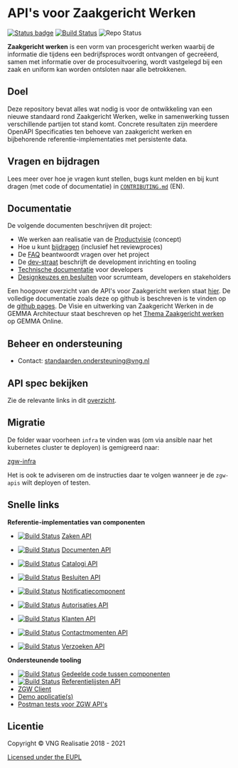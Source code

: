 API's voor Zaakgericht Werken
=====

[![Status badge][api-test-fullsuite-status]][api-test-fullsuite]
[![Build Status][docs-ci-status]][docs-ci]
![Repo Status][repo-status]

[api-test-fullsuite-status]: https://shields.api-test.nl/endpoint.svg?url=https%3A//api-test.nl/api/v1/provider-latest-badge/9c11a73f-4123-47f0-b767-4312e5e5317a/
[api-test-fullsuite]: https://api-test.nl/server/1/a779c380-0cd1-49f0-96b3-ecf82c2de651/9c11a73f-4123-47f0-b767-4312e5e5317a/latest/
[docs-ci-status]: https://travis-ci.org/VNG-Realisatie/gemma-zaken.svg?branch=master
[docs-ci]: https://travis-ci.org/VNG-Realisatie/gemma-zaken
[repo-status]: https://img.shields.io/badge/Status-stable%2F1.2.x-brightgreen?style=plastic


**Zaakgericht werken** is een vorm van procesgericht werken waarbij de informatie die tijdens een bedrijfsproces wordt ontvangen of gecreëerd, samen met informatie over de procesuitvoering, wordt vastgelegd bij een zaak en uniform kan worden ontsloten naar alle betrokkenen.

## Doel
Deze repository bevat alles wat nodig is voor de ontwikkeling van een nieuwe standaard rond Zaakgericht Werken, welke in samenwerking tussen verschillende partijen tot stand komt. Concrete resultaten zijn meerdere OpenAPI Specificaties ten behoeve van zaakgericht werken en bijbehorende referentie-implementaties met persistente data.

## Vragen en bijdragen
Lees meer over hoe je vragen kunt stellen, bugs kunt melden en bij kunt dragen (met code of documentatie) in [`CONTRIBUTING.md`](CONTRIBUTING.md) (EN).

## Documentatie
De volgende documenten beschrijven dit project:

- We werken aan realisatie van de [Productvisie](https://vng-realisatie.github.io/gemma-zaken/productvisie/) (concept)
- Hoe u kunt [bijdragen](https://vng-realisatie.github.io/gemma-zaken/doorontwikkeling/) (inclusief het reviewproces)
- De [FAQ](docs/overige/faq.md) beantwoordt vragen over het project
- De [dev-straat](https://vng-realisatie.github.io/gemma-zaken/themas/achtergronddocumentatie/ontwikkelstraat) beschrijft de development
  inrichting en tooling
- [Technische documentatie](https://vng-realisatie.github.io/gemma-zaken/ontwikkelaars/) voor developers
- [Designkeuzes en besluiten](https://vng-realisatie.github.io/gemma-zaken/themas/achtergronddocumentatie/ontwerpkeuzes) voor scrumteam, developers en stakeholders

Een hoogover overzicht van de API's voor Zaakgericht werken staat [hier](https://www.vngrealisatie.nl/producten/api-standaarden-zaakgericht-werken). De volledige documentatie zoals deze op github is beschreven is te vinden op de [github pages](https://vng-realisatie.github.io/gemma-zaken/).
De Visie en uitwerking van Zaakgericht Werken in de GEMMA Architectuur staat beschreven op het [Thema Zaakgericht werken](https://www.gemmaonline.nl/index.php/Thema_Zaakgericht_werken) op GEMMA Online.

## Beheer en ondersteuning

- Contact: standaarden.ondersteuning@vng.nl

## API spec bekijken

Zie de relevante links in dit [overzicht](https://vng-realisatie.github.io/gemma-zaken/standaard/index).

## Migratie

De folder waar voorheen `infra` te vinden was (om via ansible naar het kubernetes cluster te deployen) is gemigreerd naar:

[zgw-infra](https://github.com/VNG-Realisatie/zgw-infra)

Het is ook te adviseren om de instructies daar te volgen wanneer je de `zgw-apis` wilt deployen of testen.
## Snelle links

**Referentie-implementaties van componenten**

* [![Build Status][zrc-ci-status]][zrc-ci]
  [Zaken API](https://github.com/vng-Realisatie/zaken-api)
* [![Build Status][drc-ci-status]][drc-ci]
  [Documenten API](https://github.com/vng-Realisatie/documenten-api)
* [![Build Status][ztc-ci-status]][ztc-ci]
  [Catalogi API](https://github.com/vng-Realisatie/catalogi-api)
* [![Build Status][brc-ci-status]][brc-ci]
  [Besluiten API](https://github.com/vng-Realisatie/besluiten-api)
* [![Build Status][nrc-ci-status]][nrc-ci]
  [Notificatiecomponent](https://github.com/VNG-Realisatie/notificaties-api)
* [![Build Status][ac-ci-status]][ac-ci]
  [Autorisaties API](https://github.com/VNG-Realisatie/autorisaties-api)

* [![Build Status][klanten-ci-status]][klanten-ci]
  [Klanten API](https://github.com/VNG-Realisatie/klanten-api)
* [![Build Status][contactmomenten-ci-status]][contactmomenten-ci]
  [Contactmomenten API](https://github.com/VNG-Realisatie/contactmomenten-api)
* [![Build Status][verzoeken-ci-status]][verzoeken-ci]
  [Verzoeken API](https://github.com/VNG-Realisatie/verzoeken-api)


**Ondersteunende tooling**

* [![Build Status][vng-api-common-ci-status]][vng-api-common]
  [Gedeelde code tussen componenten](https://github.com/VNG-Realisatie/gemma-zaken-common)
* [![Build Status][ref-lijsten-ci-status]][ref-lijsten-ci]
  [Referentielijsten API](https://github.com/VNG-Realisatie/VNG-referentielijsten)
* [ZGW Client](https://github.com/VNG-Realisatie/gemma-zds-client)
* [Demo applicatie(s)](https://github.com/VNG-Realisatie/gemma-zaken-demo)
* [Postman tests voor ZGW API's](https://github.com/VNG-Realisatie/gemma-postman-tests)

## Licentie

Copyright © VNG Realisatie 2018 - 2021

[Licensed under the EUPL](LICENCE.md)

[zrc-ci-status]: https://github.com/VNG-Realisatie/zaken-api/workflows/ci-build/badge.svg
[zrc-ci]: https://github.com/VNG-Realisatie/zaken-api/actions?query=workflow%3Aci-build
[drc-ci-status]: https://github.com/VNG-Realisatie/documenten-api/workflows/ci-build/badge.svg
[drc-ci]: https://github.com/VNG-Realisatie/documenten-api/actions?query=workflow%3Aci-build
[ztc-ci-status]: https://github.com/VNG-Realisatie/catalogi-api/workflows/ci-build/badge.svg
[ztc-ci]: https://github.com/VNG-Realisatie/catalogi-api/actions?query=workflow%3Aci-build
[brc-ci-status]: https://github.com/VNG-Realisatie/besluiten-api/workflows/ci-build/badge.svg
[brc-ci]: https://github.com/VNG-Realisatie/besluiten-api/actions?query=workflow%3Aci-build
[nrc-ci-status]: https://github.com/VNG-Realisatie/notificaties-api/workflows/ci-build/badge.svg
[nrc-ci]: https://github.com/VNG-Realisatie/notificaties-api/actions?query=workflow%3Aci-build
[ac-ci-status]: https://github.com/VNG-Realisatie/autorisaties-api/workflows/ci-build/badge.svg
[ac-ci]: https://github.com/VNG-Realisatie/autorisaties-api/actions?query=workflow%3Aci-build
[klanten-ci-status]: https://github.com/VNG-Realisatie/klanten-api/workflows/ci-build/badge.svg
[klanten-ci]: https://github.com/VNG-Realisatie/klanten-api/actions?query=workflow%3Aci-build
[contactmomenten-ci-status]: https://github.com/VNG-Realisatie/contactmomenten-api/workflows/ci-build/badge.svg
[contactmomenten-ci]: https://github.com/VNG-Realisatie/contactmomenten-api/actions?query=workflow%3Aci-build
[verzoeken-ci-status]: https://github.com/VNG-Realisatie/verzoeken-api/workflows/ci-build/badge.svg
[verzoeken-ci]: https://github.com/VNG-Realisatie/verzoeken-api/actions?query=workflow%3Aci-build


[ref-lijsten-ci-status]:  https://travis-ci.org/VNG-Realisatie/VNG-referentielijsten.svg?branch=master
[ref-lijsten-ci]:  https://travis-ci.org/VNG-Realisatie/VNG-referentielijsten

[vng-api-common-ci-status]: https://travis-ci.org/VNG-Realisatie/vng-api-common.svg?branch=master
[vng-api-common]: https://travis-ci.org/VNG-Realisatie/vng-api-common
